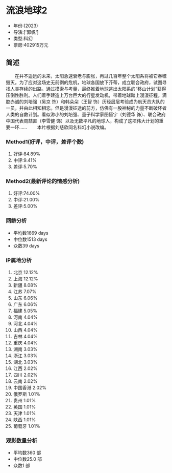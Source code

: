 # 流浪地球2  
- 年份:(2023)
- 导演:['郭帆']
- 类型:科幻
- 票房:402915万元 
## 简述
　　在并不遥远的未来，太阳急速衰老与膨胀，再过几百年整个太阳系将被它吞噬毁灭。为了应对这场史无前例的危机，地球各国放下芥蒂，成立联合政府，试图寻找人类存续的出路。通过摸索与考量，最终推着地球逃出太阳系的“移山计划”获得压倒性胜利。人们着手建造上万台巨大的行星发动机，带着地球踏上漫漫征程。满腔赤诚的刘培强（吴京 饰）和韩朵朵（王智 饰）历经层层考验成为航天员大队的一员，并由此相知相恋。但是漫漫征途的前方，仿佛有一股神秘的力量不断破坏者人类的自救计划。看似渺小的刘培强、量子科学家图恒宇（刘德华 饰）、联合政府中国代表周喆直（李雪健 饰）以及无数平凡的地球人，构成了这项伟大计划的重要一环……
　　本片根据刘慈欣同名科幻小说改编。
### Method1(好评，中评，差评个数)
1. 好评:84.89%
2. 中评:9.41%
3. 差评:5.70%
### Method2(最新评论的情感分析)
1. 好评:74.00%
2. 中评:21.00%
3. 差评:5.00%
### 网龄分析
- 平均数1669 days
- 中位数1513 days
- 众数39 days
### IP属地分析
1. 北京 12.12%
2. 上海 12.12%
3. 新疆 8.08%
4. 江苏 7.07%
5. 山东 6.06%
6. 广东 6.06%
7. 福建 5.05%
8. 河南 4.04%
9. 河北 4.04%
10. 山西 4.04%
11. 吉林 4.04%
12. 重庆 4.04%
13. 湖南 3.03%
14. 浙江 3.03%
15. 湖北 3.03%
16. 江西 2.02%
17. 四川 2.02%
18. 云南 2.02%
19. 中国香港 2.02%
20. 俄罗斯 1.01%
21. 贵州 1.01%
22. 英国 1.01%
23. 天津 1.01%
24. 陕西 1.01%
25. 葡萄牙 1.01%
### 观影数量分析
- 平均数360 部
- 中位数25.0 部
- 众数1 部
